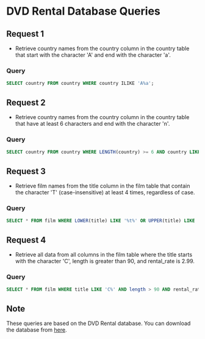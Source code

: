 # DVD Rental Database Queries

## Request 1
- Retrieve country names from the country column in the country table that start with the character 'A' and end with the character 'a'.
### Query
```sql
SELECT country FROM country WHERE country ILIKE 'A%a';
```

## Request 2
- Retrieve country names from the country column in the country table that have at least 6 characters and end with the character 'n'.
### Query
```sql
SELECT country FROM country WHERE LENGTH(country) >= 6 AND country LIKE '%n';
```

## Request 3
- Retrieve film names from the title column in the film table that contain the character 'T' (case-insensitive) at least 4 times, regardless of case.
### Query
```sql
SELECT * FROM film WHERE LOWER(title) LIKE '%t%' OR UPPER(title) LIKE '%T%' LIMIT 4;
```

## Request 4
- Retrieve all data from all columns in the film table where the title starts with the character 'C', length is greater than 90, and rental_rate is 2.99.
### Query
```sql
SELECT * FROM film WHERE title LIKE 'C%' AND length > 90 AND rental_rate = 2.99;
```

## Note
  These queries are based on the DVD Rental database. You can download the database from [here](https://sp.postgresqltutorial.com/wp-content/uploads/2019/05/dvdrental.zip).